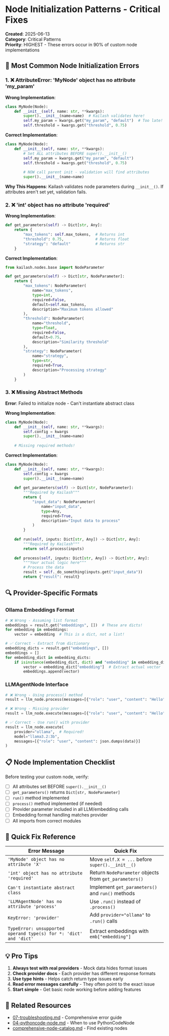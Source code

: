 # Node Initialization Patterns - Critical Fixes

**Created**: 2025-06-13  
**Category**: Critical Patterns  
**Priority**: HIGHEST - These errors occur in 90% of custom node implementations

## 🚨 Most Common Node Initialization Errors

### 1. ❌ AttributeError: 'MyNode' object has no attribute 'my_param'

**Wrong Implementation**:
```python
class MyNode(Node):
    def __init__(self, name: str, **kwargs):
        super().__init__(name=name)  # Kailash validates here!
        self.my_param = kwargs.get("my_param", "default")  # Too late!
        self.threshold = kwargs.get("threshold", 0.75)
```

**Correct Implementation**:
```python
class MyNode(Node):
    def __init__(self, name: str, **kwargs):
        # Set ALL attributes BEFORE super().__init__()
        self.my_param = kwargs.get("my_param", "default")
        self.threshold = kwargs.get("threshold", 0.75)
        
        # NOW call parent init - validation will find attributes
        super().__init__(name=name)
```

**Why This Happens**: Kailash validates node parameters during `__init__()`. If attributes aren't set yet, validation fails.

### 2. ❌ 'int' object has no attribute 'required'

**Wrong Implementation**:
```python
def get_parameters(self) -> Dict[str, Any]:
    return {
        "max_tokens": self.max_tokens,  # Returns int
        "threshold": 0.75,              # Returns float
        "strategy": "default"           # Returns str
    }
```

**Correct Implementation**:
```python
from kailash.nodes.base import NodeParameter

def get_parameters(self) -> Dict[str, NodeParameter]:
    return {
        "max_tokens": NodeParameter(
            name="max_tokens",
            type=int,
            required=False,
            default=self.max_tokens,
            description="Maximum tokens allowed"
        ),
        "threshold": NodeParameter(
            name="threshold",
            type=float,
            required=False,
            default=0.75,
            description="Similarity threshold"
        ),
        "strategy": NodeParameter(
            name="strategy",
            type=str,
            required=True,
            description="Processing strategy"
        )
    }
```

### 3. ❌ Missing Abstract Methods

**Error**: Failed to initialize node - Can't instantiate abstract class

**Wrong Implementation**:
```python
class MyNode(Node):
    def __init__(self, name: str, **kwargs):
        self.config = kwargs
        super().__init__(name=name)
    
    # Missing required methods!
```

**Correct Implementation**:
```python
class MyNode(Node):
    def __init__(self, name: str, **kwargs):
        self.config = kwargs
        super().__init__(name=name)
    
    def get_parameters(self) -> Dict[str, NodeParameter]:
        """Required by Kailash"""
        return {
            "input_data": NodeParameter(
                name="input_data",
                type=Any,
                required=True,
                description="Input data to process"
            )
        }
    
    def run(self, inputs: Dict[str, Any]) -> Dict[str, Any]:
        """Required by Kailash"""
        return self.process(inputs)
    
    def process(self, inputs: Dict[str, Any]) -> Dict[str, Any]:
        """Your actual logic here"""
        # Process the data
        result = self._do_something(inputs.get("input_data"))
        return {"result": result}
```

## 🔍 Provider-Specific Formats

### Ollama Embeddings Format
```python
# ❌ Wrong - Assuming list format
embeddings = result.get("embeddings", [])  # These are dicts!
for embedding in embeddings:
    vector = embedding  # This is a dict, not a list!

# ✅ Correct - Extract from dictionary
embedding_dicts = result.get("embeddings", [])
embeddings = []
for embedding_dict in embedding_dicts:
    if isinstance(embedding_dict, dict) and "embedding" in embedding_dict:
        vector = embedding_dict["embedding"]  # Extract actual vector
        embeddings.append(vector)
```

### LLMAgentNode Interface
```python
# ❌ Wrong - Using process() method
result = llm_node.process(messages=[{"role": "user", "content": "Hello"}])

# ❌ Wrong - Missing provider
result = llm_node.execute(messages=[{"role": "user", "content": "Hello"}])

# ✅ Correct - Use run() with provider
result = llm_node.execute(
    provider="ollama",  # Required!
    model="llama3.2:3b",
    messages=[{"role": "user", "content": json.dumps(data)}]
)
```

## 📋 Node Implementation Checklist

Before testing your custom node, verify:

- [ ] All attributes set BEFORE `super().__init__()`
- [ ] `get_parameters()` returns `Dict[str, NodeParameter]`
- [ ] `run()` method implemented
- [ ] `process()` method implemented (if needed)
- [ ] Provider parameter included in all LLM/embedding calls
- [ ] Embedding format handling matches provider
- [ ] All imports from correct modules

## 🚀 Quick Fix Reference

| Error Message | Quick Fix |
|--------------|-----------|
| `'MyNode' object has no attribute 'X'` | Move `self.X = ...` before `super().__init__()` |
| `'int' object has no attribute 'required'` | Return `NodeParameter` objects from `get_parameters()` |
| `Can't instantiate abstract class` | Implement `get_parameters()` and `run()` methods |
| `'LLMAgentNode' has no attribute 'process'` | Use `.run()` instead of `.process()` |
| `KeyError: 'provider'` | Add `provider="ollama"` to `.run()` calls |
| `TypeError: unsupported operand type(s) for *: 'dict' and 'dict'` | Extract embeddings with `emb["embedding"]` |

## 💡 Pro Tips

1. **Always test with real providers** - Mock data hides format issues
2. **Check provider docs** - Each provider has different response formats
3. **Use type hints** - Helps catch return type issues early
4. **Read error messages carefully** - They often point to the exact issue
5. **Start simple** - Get basic node working before adding features

## 🔗 Related Resources

- [07-troubleshooting.md](../../developer/07-troubleshooting.md) - Comprehensive error guide
- [04-pythoncode-node.md](../../developer/04-pythoncode-node.md) - When to use PythonCodeNode
- [comprehensive-node-catalog.md](../../nodes/comprehensive-node-catalog.md) - Find existing nodes